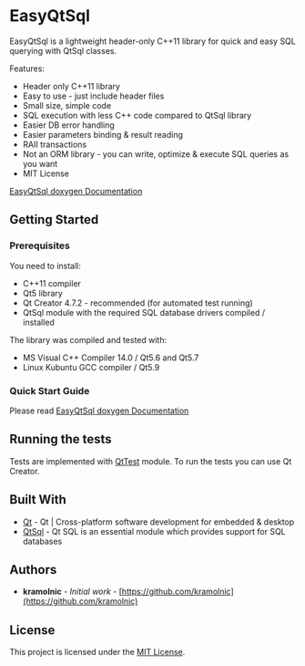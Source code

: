 # EasyQtSql
EasyQtSql is a lightweight header-only C++11 library for quick and easy SQL querying with QtSql classes.

Features:
* Header only C++11 library
* Easy to use - just include header files
* Small size, simple code
* SQL execution with less C++ code compared to QtSql library
* Easier DB error handling
* Easier parameters binding & result reading
* RAII transactions
* Not an ORM library - you can write, optimize & execute SQL queries as you want
* MIT License

[EasyQtSql doxygen Documentation](https://kramolnic.github.io/EasyQtSql/)

## Getting Started
### Prerequisites
You need to install:
* C++11 compiler
* Qt5 library
* Qt Creator 4.7.2 - recommended (for automated test running)
* QtSql module with the required SQL database drivers compiled / installed

The library was compiled and tested with:
* MS Visual C++ Compiler 14.0 / Qt5.6 and Qt5.7
* Linux Kubuntu GCC compiler / Qt5.9

### Quick Start Guide

Please read [EasyQtSql doxygen Documentation](https://kramolnic.github.io/EasyQtSql/)

## Running the tests
Tests are implemented with [QtTest](http://doc.qt.io/archives/qt-5.7/qttest-index.html) module. To run the tests you can use Qt Creator. 

## Built With

* [Qt](https://www.qt.io/) - Qt | Cross-platform software development for embedded &amp; desktop
* [QtSql](http://doc.qt.io/archives/qt-5.7/qtsql-index.html) - Qt SQL is an essential module which provides support for SQL databases

## Authors

* **kramolnic** - *Initial work* - [https://github.com/kramolnic](https://github.com/kramolnic)

## License

This project is licensed under the [MIT License](https://github.com/kramolnic/EasyQtSql/blob/master/EasyQtSql/License.txt).

